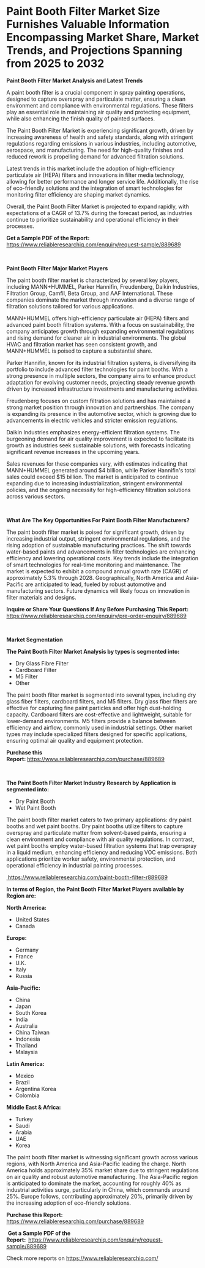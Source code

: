 <p><h1>Paint Booth Filter Market Size Furnishes Valuable Information Encompassing Market Share, Market Trends, and Projections Spanning from 2025 to 2032</h1></p><p><strong>Paint Booth Filter Market Analysis and Latest Trends</strong></p>
<p><p>A paint booth filter is a crucial component in spray painting operations, designed to capture overspray and particulate matter, ensuring a clean environment and compliance with environmental regulations. These filters play an essential role in maintaining air quality and protecting equipment, while also enhancing the finish quality of painted surfaces.</p><p>The Paint Booth Filter Market is experiencing significant growth, driven by increasing awareness of health and safety standards, along with stringent regulations regarding emissions in various industries, including automotive, aerospace, and manufacturing. The need for high-quality finishes and reduced rework is propelling demand for advanced filtration solutions. </p><p>Latest trends in this market include the adoption of high-efficiency particulate air (HEPA) filters and innovations in filter media technology, allowing for better performance and longer service life. Additionally, the rise of eco-friendly solutions and the integration of smart technologies for monitoring filter efficiency are shaping market dynamics. </p><p>Overall, the Paint Booth Filter Market is projected to expand rapidly, with expectations of a CAGR of 13.7% during the forecast period, as industries continue to prioritize sustainability and operational efficiency in their processes.</p></p>
<p><strong>Get a Sample PDF of the Report:&nbsp;</strong> <a href="https://www.reliableresearchiq.com/enquiry/request-sample/889689?utm_campaign=2463&utm_medium=2&utm_source=Github&utm_content=ia&utm_term=04042025&utm_id=paint-booth-filter">https://www.reliableresearchiq.com/enquiry/request-sample/889689</a></p>
<p>&nbsp;</p>
<p><strong>Paint Booth Filter Major Market Players</strong></p>
<p><p>The paint booth filter market is characterized by several key players, including MANN+HUMMEL, Parker Hannifin, Freudenberg, Daikin Industries, Filtration Group, Camfil, Beta Group, and AAF International. These companies dominate the market through innovation and a diverse range of filtration solutions tailored for various applications.</p><p>MANN+HUMMEL offers high-efficiency particulate air (HEPA) filters and advanced paint booth filtration systems. With a focus on sustainability, the company anticipates growth through expanding environmental regulations and rising demand for cleaner air in industrial environments. The global HVAC and filtration market has seen consistent growth, and MANN+HUMMEL is poised to capture a substantial share.</p><p>Parker Hannifin, known for its industrial filtration systems, is diversifying its portfolio to include advanced filter technologies for paint booths. With a strong presence in multiple sectors, the company aims to enhance product adaptation for evolving customer needs, projecting steady revenue growth driven by increased infrastructure investments and manufacturing activities.</p><p>Freudenberg focuses on custom filtration solutions and has maintained a strong market position through innovation and partnerships. The company is expanding its presence in the automotive sector, which is growing due to advancements in electric vehicles and stricter emission regulations.</p><p>Daikin Industries emphasizes energy-efficient filtration systems. The burgeoning demand for air quality improvement is expected to facilitate its growth as industries seek sustainable solutions, with forecasts indicating significant revenue increases in the upcoming years.</p><p>Sales revenues for these companies vary, with estimates indicating that MANN+HUMMEL generated around $4 billion, while Parker Hannifin's total sales could exceed $15 billion. The market is anticipated to continue expanding due to increasing industrialization, stringent environmental policies, and the ongoing necessity for high-efficiency filtration solutions across various sectors.</p></p>
<p>&nbsp;</p>
<p><strong>What Are The Key Opportunities For Paint Booth Filter Manufacturers?</strong></p>
<p><p>The paint booth filter market is poised for significant growth, driven by increasing industrial output, stringent environmental regulations, and the rising adoption of sustainable manufacturing practices. The shift towards water-based paints and advancements in filter technologies are enhancing efficiency and lowering operational costs. Key trends include the integration of smart technologies for real-time monitoring and maintenance. The market is expected to exhibit a compound annual growth rate (CAGR) of approximately 5.3% through 2028. Geographically, North America and Asia-Pacific are anticipated to lead, fueled by robust automotive and manufacturing sectors. Future dynamics will likely focus on innovation in filter materials and designs.</p></p>
<p><strong>Inquire or Share Your Questions If Any Before Purchasing This Report:</strong> <a href="https://www.reliableresearchiq.com/enquiry/pre-order-enquiry/889689?utm_campaign=2463&utm_medium=2&utm_source=Github&utm_content=ia&utm_term=04042025&utm_id=paint-booth-filter">https://www.reliableresearchiq.com/enquiry/pre-order-enquiry/889689</a></p>
<p>&nbsp;</p>
<p><strong>Market Segmentation</strong></p>
<p><strong>The Paint Booth Filter Market Analysis by types is segmented into:</strong></p>
<p><ul><li>Dry Glass Fibre Filter</li><li>Cardboard Filter</li><li>M5 Filter</li><li>Other</li></ul></p>
<p><p>The paint booth filter market is segmented into several types, including dry glass fiber filters, cardboard filters, and M5 filters. Dry glass fiber filters are effective for capturing fine paint particles and offer high dust-holding capacity. Cardboard filters are cost-effective and lightweight, suitable for lower-demand environments. M5 filters provide a balance between efficiency and airflow, commonly used in industrial settings. Other market types may include specialized filters designed for specific applications, ensuring optimal air quality and equipment protection.</p></p>
<p><strong>Purchase this Report:&nbsp;</strong><a href="https://www.reliableresearchiq.com/purchase/889689?utm_campaign=2463&utm_medium=2&utm_source=Github&utm_content=ia&utm_term=04042025&utm_id=paint-booth-filter">https://www.reliableresearchiq.com/purchase/889689</a></p>
<p>&nbsp;</p>
<p><strong>The Paint Booth Filter Market Industry Research by Application is segmented into:</strong></p>
<p><ul><li>Dry Paint Booth</li><li>Wet Paint Booth</li></ul></p>
<p><p>The paint booth filter market caters to two primary applications: dry paint booths and wet paint booths. Dry paint booths utilize filters to capture overspray and particulate matter from solvent-based paints, ensuring a clean environment and compliance with air quality regulations. In contrast, wet paint booths employ water-based filtration systems that trap overspray in a liquid medium, enhancing efficiency and reducing VOC emissions. Both applications prioritize worker safety, environmental protection, and operational efficiency in industrial painting processes.</p></p>
<p><a href="https://www.reliableresearchiq.com/paint-booth-filter-r889689?utm_campaign=2463&utm_medium=2&utm_source=Github&utm_content=ia&utm_term=04042025&utm_id=paint-booth-filter">&nbsp;https://www.reliableresearchiq.com/paint-booth-filter-r889689</a></p>
<p><strong>In terms of Region, the Paint Booth Filter Market Players available by Region are:</strong></p>
<p>
    <p> <strong> North America: </strong>
        <ul>
            <li>United States</li>
            <li>Canada</li>
        </ul>
        </p> 
    <p> <strong> Europe: </strong>
        <ul>
            <li>Germany</li>
            <li>France</li>
            <li>U.K.</li>
            <li>Italy</li>
            <li>Russia</li>
        </ul>
        </p> 
    <p> <strong> Asia-Pacific: </strong>
        <ul>
            <li>China</li>
            <li>Japan</li>
            <li>South Korea</li>
            <li>India</li>
            <li>Australia</li>
            <li>China Taiwan</li>
            <li>Indonesia</li>
            <li>Thailand</li>
            <li>Malaysia</li>
        </ul>
        </p> 
    <p> <strong> Latin America: </strong>
        <ul>
            <li>Mexico</li>
            <li>Brazil</li>
            <li>Argentina Korea</li>
            <li>Colombia</li>
        </ul>
        </p> 
    <p> <strong> Middle East & Africa: </strong>
        <ul>
            <li>Turkey</li>
            <li>Saudi</li>
            <li>Arabia</li>
            <li>UAE</li>
            <li>Korea</li>
        </ul>
    </p>
    </p>
<p><p>The paint booth filter market is witnessing significant growth across various regions, with North America and Asia-Pacific leading the charge. North America holds approximately 35% market share due to stringent regulations on air quality and robust automotive manufacturing. The Asia-Pacific region is anticipated to dominate the market, accounting for roughly 40% as industrial activities surge, particularly in China, which commands around 25%. Europe follows, contributing approximately 20%, primarily driven by the increasing adoption of eco-friendly solutions.</p></p>
<p><strong>Purchase this Report: </strong><a href="https://www.reliableresearchiq.com/purchase/889689?utm_campaign=2463&utm_medium=2&utm_source=Github&utm_content=ia&utm_term=04042025&utm_id=paint-booth-filter">https://www.reliableresearchiq.com/purchase/889689</a></p>
<p>&nbsp;<strong>Get a Sample PDF of the Report:&nbsp;&nbsp;</strong><a href="https://www.reliableresearchiq.com/enquiry/request-sample/889689?utm_campaign=2463&utm_medium=2&utm_source=Github&utm_content=ia&utm_term=04042025&utm_id=paint-booth-filter">https://www.reliableresearchiq.com/enquiry/request-sample/889689</a></p>
<p><strong></strong></p>
<p>Check more reports on <a href="https://www.reliableresearchiq.com/?utm_campaign=2463&utm_medium=2&utm_source=Github&utm_content=ia&utm_term=04042025&utm_id=paint-booth-filter">https://www.reliableresearchiq.com/</a></p>